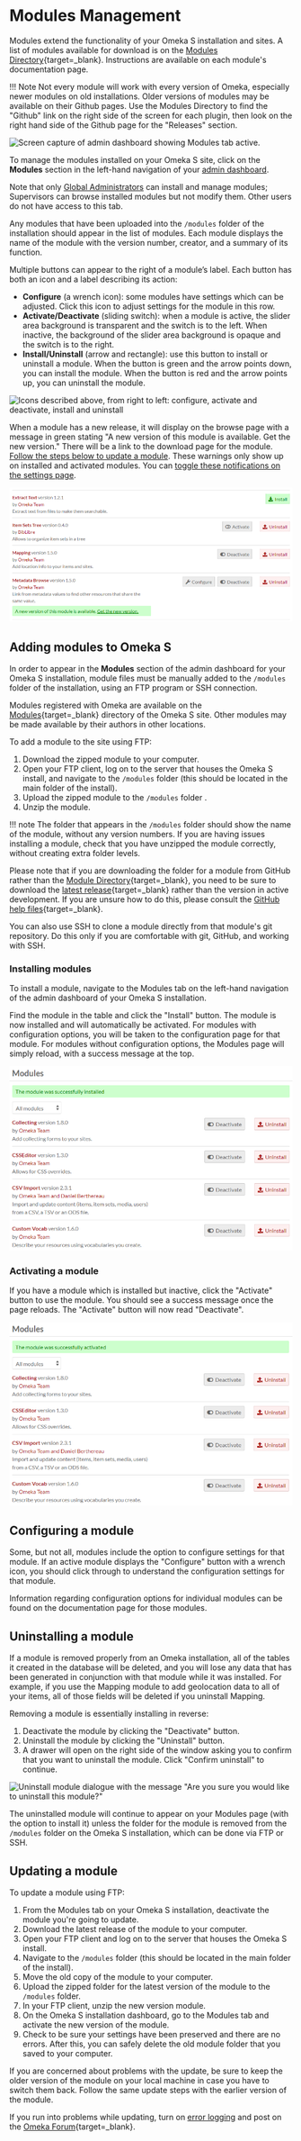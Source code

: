 # Modules Management

Modules extend the functionality of your Omeka S installation and sites. A list of modules available for download is on the [Modules Directory](https://omeka.org/s/modules/){target=_blank}. Instructions are available on each module's documentation page.

!!! Note
    Not every module will work with every version of Omeka, especially newer modules on old installations. Older versions of modules may be available on their Github pages. Use the Modules Directory to find the "Github" link on the right side of the screen for each plugin, then look on the right hand side of the Github page for the "Releases" section.

![Screen capture of admin dashboard showing Modules tab active.](modulesfiles/modulesbrowse.png)

To manage the modules installed on your Omeka S site, click on the **Modules** section in the left-hand navigation of your [admin dashboard](../admin-dashboard.md).

Note that only [Global Administrators](../admin/users.md) can install and manage modules; Supervisors can browse installed modules but not modify them. Other users do not have access to this tab.

Any modules that have been uploaded into the `/modules` folder of the installation should appear in the list of modules. Each module displays the name of the module with the version number, creator, and a summary of its function.

Multiple buttons can appear to the right of a module’s label. Each button has both an icon and a label describing its action:

- **Configure** (a wrench icon): some modules have settings which can be adjusted. Click this icon to adjust settings for the module in this row.
- **Activate/Deactivate** (sliding switch): when a module is active, the slider area background is transparent and the switch is to the left. When inactive, the background of the slider area background is opaque and the switch is to the right.
- **Install/Uninstall** (arrow and rectangle): use this button to install or uninstall a module. When the button is green and the arrow points down, you can install the module. When the button is red and the arrow points up, you can uninstall the module.

![Icons described above, from right to left: configure, activate and deactivate, install and uninstall](modulesfiles/moduleButtons.png)

When a module has a new release, it will display on the browse page with a message in green stating "A new version of this module is available. Get the new version." There will be a link to the download page for the module. [Follow the steps below to update a module](#updating-a-module). These warnings only show up on installed and activated modules. You can [toggle these notifications on the settings page](../admin/settings.md#general).

![A list of modules in different states. One is uninstalled, one is installed but not active, two are active but only one is showing a Configure button. The last module on the list has a "new version" banner in green.](modulesfiles/moduleUpdatemsg.png)

## Adding modules to Omeka S
In order to appear in the **Modules** section of the admin dashboard for your Omeka S installation, module files must be manually added to the `/modules` folder of the installation, using an FTP program or SSH connection.

Modules registered with Omeka are available on the [Modules](https://omeka.org/s/modules/){target=_blank} directory of the Omeka S site. Other modules may be made available by their authors in other locations.

To add a module to the site using FTP:

1. Download the zipped module to your computer.
1. Open your FTP client, log on to the server that houses the Omeka S install, and navigate to the `/modules` folder (this should be located in the main folder of the install).
1. Upload the zipped module to the `/modules` folder .
1. Unzip the module.

!!! note
	The folder that appears in the `/modules` folder should show the name of the module, without any version numbers. If you are having issues installing a module, check that you have unzipped the module correctly, without creating extra folder levels.

Please note that if you are downloading the folder for a module from GitHub rather than the [Module Directory](https://omeka.org/s/modules/){target=_blank}, you need to be sure to download the [latest release](https://help.github.com/en/articles/linking-to-releases){target=_blank} rather than the version in active development. If you are unsure how to do this, please consult the [GitHub help files](https://help.github.com/en){target=_blank}.

You can also use SSH to clone a module directly from that module's git repository. Do this only if you are comfortable with git, GitHub, and working with SSH.

### Installing modules
To install a module, navigate to the Modules tab on the left-hand navigation of the admin dashboard of your Omeka S installation.

Find the module in the table and click the "Install" button. The module is now installed and will automatically be activated. For modules with configuration options, you will be taken to the configuration page for that module. For modules without configuration options, the Modules page will simply reload, with a success message at the top.

![Success message with green highlight reading "The module was successfully installed"](modulesfiles/mods_insuccess.png)

### Activating a module

If you have a module which is installed but inactive, click the "Activate" button to use the module. You should see a success message once the page reloads. The "Activate" button will now read "Deactivate".

![Success message with green highlight reading "The module was successfully activated"](modulesfiles/mods_acsuccess.png)

## Configuring a module
Some, but not all, modules include the option to configure settings for that module. If an active module displays the "Configure" button with a wrench icon, you should click through to understand the configuration settings for that module.

Information regarding configuration options for individual modules can be found on the documentation page for those modules.

## Uninstalling a module

If a module is removed properly from an Omeka installation, all of the tables it created in the database will be deleted, and you will lose any data that has been generated in conjunction with that module while it was installed. For example, if you use the Mapping module to add geolocation data to all of your items, all of those fields will be deleted if you uninstall Mapping. 

Removing a module is essentially installing in reverse:

1. Deactivate the module by clicking the "Deactivate" button.
1. Uninstall the module by clicking the "Uninstall" button.
1. A drawer will open on the right side of the window asking you to confirm that you want to uninstall the module. Click "Confirm uninstall" to continue.

![Uninstall module dialogue with the message "Are you sure you would like to uninstall this module?"](modulesfiles/mods_confirmuninstall.png)

The uninstalled module will continue to appear on your Modules page (with the option to install it) unless the folder for the module is removed from the `/modules` folder on the Omeka S installation, which can be done via FTP or SSH.

## Updating a module
To update a module using FTP:

1. From the Modules tab on your Omeka S installation, deactivate the module you're going to update.
1. Download the latest release of the module to your computer.
1. Open your FTP client and log on to the server that houses the Omeka S install.
1. Navigate to the `/modules` folder (this should be located in the main folder of the install).
1. Move the old copy of the module to your computer.
1. Upload the zipped folder for the latest version of the module to the `/modules` folder.
1. In your FTP client, unzip the new version module.
1. On the Omeka S installation dashboard, go to the Modules tab and activate the new version of the module.
1. Check to be sure your settings have been preserved and there are no errors. After this, you can safely delete the old module folder that you saved to your computer.

If you are concerned about problems with the update, be sure to keep the older version of the module on your local machine in case you have to switch them back. Follow the same update steps with the earlier version of the module.

If you run into problems while updating, turn on [error logging](../errorLogging) and post on the [Omeka Forum](https://forum.omeka.org/c/omeka-s/modules){target=_blank}.
